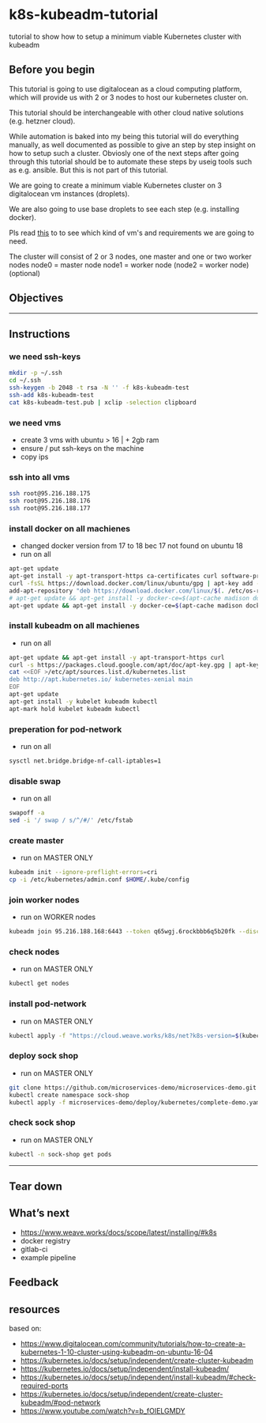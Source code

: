 # k8s-kubeadm-tutorial
tutorial to show how to setup a minimum viable Kubernetes cluster with kubeadm

## Before you begin

This tutorial is going to use digitalocean as a cloud computing platform, which will provide us with 2 or 3 nodes to host our kubernetes cluster on.

This tutorial should be interchangeable with other cloud native solutions (e.g. hetzner cloud).

While automation is baked into my being this tutorial will do everything manually, as well documented as possible to give an step by step insight on how to setup such a cluster.
Obviosly one of the next steps after going through this tutorial should be to automate these steps by useig tools such as e.g. ansible. But this is not part of this tutorial.

We are going to create a minimum viable Kubernetes cluster on 3 digitalocean vm instances (droplets).

We are also going to use base droplets to see each step (e.g. installing docker).

Pls read [this](https://kubernetes.io/docs/setup/independent/create-cluster-kubeadm/#before-you-begin) to to see which kind of vm's and requirements we are going to need.

The cluster will consist of 2 or 3 nodes, one master and one or two worker nodes
node0 = master node
node1 = worker node
(node2 = worker node) (optional)

## Objectives

____

## Instructions

### we need ssh-keys
``` bash
mkdir -p ~/.ssh
cd ~/.ssh
ssh-keygen -b 2048 -t rsa -N '' -f k8s-kubeadm-test
ssh-add k8s-kubeadm-test
cat k8s-kubeadm-test.pub | xclip -selection clipboard
```

### we need vms
- create 3 vms with ubuntu > 16 | + 2gb ram
- ensure / put ssh-keys on the machine
- copy ips


### ssh into all vms
``` bash
ssh root@95.216.188.175
ssh root@95.216.188.176
ssh root@95.216.188.177
```

### install docker on all machienes
- changed docker version from 17 to 18 bec 17 not found on ubuntu 18
- run on all

``` bash
apt-get update
apt-get install -y apt-transport-https ca-certificates curl software-properties-common
curl -fsSL https://download.docker.com/linux/ubuntu/gpg | apt-key add -
add-apt-repository "deb https://download.docker.com/linux/$(. /etc/os-release; echo "$ID") $(lsb_release -cs) stable"
# apt-get update && apt-get install -y docker-ce=$(apt-cache madison docker-ce | grep 17.03 | head -1 | awk '{print $3}')
apt-get update && apt-get install -y docker-ce=$(apt-cache madison docker-ce | grep 18.06.1 | head -1 | awk '{print $3}')
```

### install kubeadm on all machienes
- run on all

``` bash
apt-get update && apt-get install -y apt-transport-https curl
curl -s https://packages.cloud.google.com/apt/doc/apt-key.gpg | apt-key add -
cat <<EOF >/etc/apt/sources.list.d/kubernetes.list
deb http://apt.kubernetes.io/ kubernetes-xenial main
EOF
apt-get update
apt-get install -y kubelet kubeadm kubectl
apt-mark hold kubelet kubeadm kubectl
```

### preperation for pod-network
- run on all

``` bash
sysctl net.bridge.bridge-nf-call-iptables=1
```

### disable swap
- run on all

``` bash
swapoff -a
sed -i '/ swap / s/^/#/' /etc/fstab
```

### create master
- run on MASTER ONLY

``` bash
kubeadm init --ignore-preflight-errors=cri
cp -i /etc/kubernetes/admin.conf $HOME/.kube/config
```

### join worker nodes
- run on WORKER nodes

``` bash
kubeadm join 95.216.188.168:6443 --token q65wgj.6rockbbb6q5b20fk --discovery-token-ca-cert-hash sha256:e597db683f78ba3a0ce545fec0cbf778da8e2c2107c3ad2a31ddf2f1d8745e89
```

### check nodes
- run on MASTER ONLY

``` bash
kubectl get nodes
```

### install pod-network
- run on MASTER ONLY

``` bash
kubectl apply -f "https://cloud.weave.works/k8s/net?k8s-version=$(kubectl version | base64 | tr -d '\n')"
```

### deploy sock shop
- run on MASTER ONLY
``` bash
git clone https://github.com/microservices-demo/microservices-demo.git
kubectl create namespace sock-shop
kubectl apply -f microservices-demo/deploy/kubernetes/complete-demo.yaml
```

### check sock shop
- run on MASTER ONLY

``` bash
kubectl -n sock-shop get pods
```
____

## Tear down

## What’s next
- https://www.weave.works/docs/scope/latest/installing/#k8s
- docker registry
- gitlab-ci
- example pipeline

## Feedback

## resources
based on:
- https://www.digitalocean.com/community/tutorials/how-to-create-a-kubernetes-1-10-cluster-using-kubeadm-on-ubuntu-16-04
- https://kubernetes.io/docs/setup/independent/create-cluster-kubeadm
- https://kubernetes.io/docs/setup/independent/install-kubeadm/
- https://kubernetes.io/docs/setup/independent/install-kubeadm/#check-required-ports
- https://kubernetes.io/docs/setup/independent/create-cluster-kubeadm/#pod-network
- https://www.youtube.com/watch?v=b_fOIELGMDY
